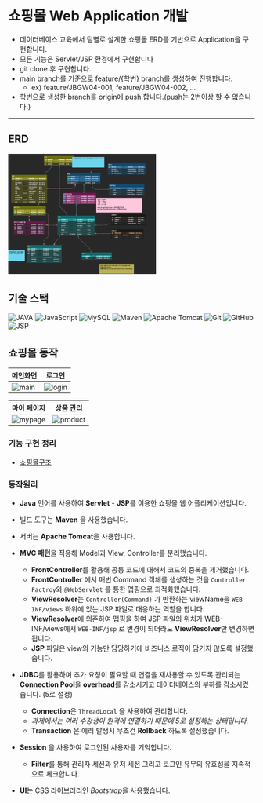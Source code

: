 # 쇼핑몰 Web Application 개발

- 데이터베이스 교육에서 팀별로 설계한 쇼핑몰 ERD를 기반으로 Application을 구현합니다.
- 모든 기능은 Servlet/JSP 환경에서 구현합니다
- git clone 후 구현합니다.
- main branch를 기준으로 feature/{학번} branch를 생성하여 진행합니다.
    - ex) feature/JBGW04-001, feature/JBGW04-002, …
- 학번으로 생성한 branch를 origin에 push 합니다.(push는 2번이상 할 수 없습니다.)

---

## ERD

<img src="resources/er.png" alt="ER Diagram" width="60%" height="60%">


## 기술 스택

![JAVA](https://img.shields.io/badge/java-007396?style=for-the-badge&logo=java&logoColor=white) ![JavaScript](https://img.shields.io/badge/javascript-F7DF1E?style=for-the-badge&logo=javascript&logoColor=black) ![MySQL](https://img.shields.io/badge/mysql-4479A1?style=for-the-badge&logo=mysql&logoColor=white) ![Maven](https://img.shields.io/badge/Maven-C71A36?style=for-the-badge&logo=apache-maven&logoColor=white) ![Apache Tomcat](https://img.shields.io/badge/Apache_Tomcat-F8DC75?style=for-the-badge&logo=apache-tomcat&logoColor=black) ![Git](https://img.shields.io/badge/git-F05032?style=for-the-badge&logo=git&logoColor=white) ![GitHub](https://img.shields.io/badge/github-181717?style=for-the-badge&logo=github&logoColor=white) ![JSP](https://img.shields.io/badge/JSP-007396?style=for-the-badge&logo=java&logoColor=white)

## 쇼핑몰 동작

| 메인화면 | 로그인 |
| --- | --- |
| ![main](https://github.com/UNGGU0704/nhnacademy-study/assets/130115689/fa1cb9d8-d77f-4879-9e9c-e4d403b18923) | ![login](https://github.com/UNGGU0704/nhnacademy-study/assets/130115689/b550f8cf-f044-4c79-b39a-d1fb6598f366) |

| 마이 페이지 | 상품 관리 |
| --- | --- |
| ![mypage](https://github.com/UNGGU0704/nhnacademy-study/assets/130115689/89b8217c-37e2-4402-adbe-4d795d94ce92) | ![product](https://github.com/UNGGU0704/nhnacademy-study/assets/130115689/5ce922ba-c0fb-4070-a8d4-403b023e4762) |



### 기능 구현 정리 
- [쇼핑몰구조](https://github.com/UNGGU0704/nhnacademy-study/blob/main/project/docs/%EC%87%BC%ED%95%91%EB%AA%B0%20%EA%B5%AC%EC%A1%B0.md)

### 동작원리

- **Java** 언어를 사용하여 **Servlet** - **JSP**를 이용한 쇼핑몰 웹 어플리케이션입니다.
- 빌드 도구는 **Maven** 을 사용했습니다.
- 서버는 **Apache Tomcat**을 사용합니다.


- **MVC 패턴**을 적용해 Model과 View, Controller를 분리했습니다.
    - **FrontController**를 활용해 공통 코드에 대해서 코드의 중복을 제거했습니다.
    - **FrontController** 에서 매번 Command 객체를 생성하는 것을 `Controller Factroy`와 `@WebServlet` 를 통한 맵핑으로 최적화했습니다.
    - **ViewResolver**는 `Controller(Command)` 가 반환하는 viewName을 `WEB-INF/views` 하위에 있는 JSP 파일로 대응하는 역할을 합니다.
    - **ViewResolver**에 의존하여 맵핑을 하여 JSP 파일의 위치가 WEB-INF/views에서 `WEB-INF/jsp` 로 변경이 되더라도 **ViewResolver**만 변경하면 됩니다.
    - **JSP** 파일은 view의 기능만 담당하기에 비즈니스 로직이 담기지 않도록 설정했습니다.
- **JDBC**를 활용하며 추가 요청이 필요할 때 연결을 재사용할 수 있도록 관리되는 **Connection Pool**을 **overhead**를 감소시키고 데이터베이스의 부하를 감소시켰습니다. (5로 설정)
    - **Connection**은 `ThreadLocal` 을 사용하여 관리합니다.
    - *과제에서는 여러 수강생이 원격에 연결하기 때문에 5로 설정해논 상태입니다.*
    - **Transaction** 은 에러 발생시 무조건 **Rollback** 하도록 설정했습니다.
- **Session** 을 사용하여 로그인된 사용자를 기억합니다.
    - **Filter**를 통해 관리자 세션과 유저 세션 그리고 로그인 유무의 유효성을 지속적으로 체크합니다.
- **UI**는 CSS 라이브러리인 *Bootstrap*을 사용했습니다.
